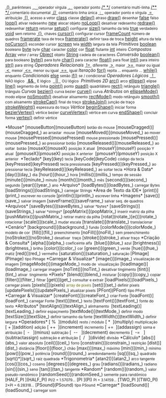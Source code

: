 [ ()  ](parentheses)
<small>parênteses</small>
[ ,   ](comma)
<small>operador
vírgula</small>
[ ](multilinecomment)[ .  ](dot)
<small>operador
ponto</small>
[/* */](multilinecomment)
<small>comentário
multi-linha</small>
[/** */ ](doccomment)
<small>comentário
documental</small>
[ // ](comment)
<small>comentário
linha única</small>
[ ;  ](semicolon)
<small>operador
ponto
e
vírgula</small>
[ = ](assign)
<small>atribuição</small>
[ [] ](arrayaccess)
<small>acesso
a vetor</small>
[class](class)
<small>classe</small>
[delay()](delay_)
<small>atraso
            </small>
[draw()](draw_)
<small>desenhar</small>
[false](false)
<small>falso</small>
[loop()](loop_)
<small>ativar
redesenho</small>
[new](new)
<small>alocar
objeto</small>
[noLoop()](noLoop_)
<small>desativar
redesenho</small>
[redraw()](redraw_)
<small>redesenhar</small>
[return](return)
<small>retornar</small>
[setup()](setup_)
<small>configurar</small>
[size()](size_)
<small>tamanho
da tela</small>
[true](true)
<small>verdadeiro</small>
[void](void)
<small>sem
retorno</small>
[ {} ](curlybraces)
<small>chaves</small>
[cursor()](cursor_)
<small>configurar
cursor</small>
[frameCount](frameCount)
<small>número de
quadros</small>
[framerate](framerate)
<small>taxa
de troca</small>
[framerate()](framerate_)
<small>definir
taxa
de troca</small>
[height](height)
<small>altura
da tela</small>
[noCursor()](noCursor_)
<small>esconder
cursor</small>
[screen](screen)
<small>tela</small>
[width](width)
<small>largura
da tela</small>
*Primitivos*
[boolean](boolean)
<small>booleano</small>
[byte](byte)
<small>byte</small>
[char](char)
<small>caracter</small>
[color](color)
<small>cor</small>
[float](float)
<small>flutante</small>
[int](int)
<small>inteiro</small>
*Compostos*
[Array](Array)
<small>vetor
/ array</small>
[Object](Object)
<small>objeto</small>
[String](String)
<small>cadeia
de caracteres</small>
*Conversão*
[boolean()](boolean_)
<small>para
booleano</small>
[byte()](byte_)
<small>para
byte</small>
[char()](char_)
<small>para
caracter</small>
[float()](float_)
<small>para
float</small>
[int()](int_)
<small>para
inteiro</small>
[str()](str_)
<small>para
string</small>
*Operadores Relacionais*
[ != ](inequality)
<small>diferente</small>
[ > ](greaterthan)
<small>maior</small>
[ >= ](greaterthanorequalto)
<small>maior
ou igual </small>
[ < ](lessthan)
<small>menor</small>
[ <= ](lessthanorequalto)
<small>menor
ou igual</small>
[ == ](equality)
<small>igual</small>
*Iteração*
[for()](for_)
<small>repita
... enquanto ...</small>
[while()](while_)
<small>enquanto</small>
*Condicionais*
[else](else)
<small>senão</small>
[if()](if_)
<small>se
/ condicional</small>
*Operadores
Lógicos*
[  !  ](logicalNOT)
<small>NÃO
            </small><small>lógico </small>
[ &&
 ](logicalAND)
<small>E </small><small>lógico </small>
[  ||  ](logicalOR)
<small>OU </small><small>lógico </small>
*Primitivas 2D*
[arc()](arc_)
<small>arco</small>
[ellipse()](ellipse_)
<small>elipse</small>
[line()](line_)
<small>segmento
de linha</small>
[point()](point_)
<small>ponto</small>
[quad()](quad_)
<small>quadrilátero</small>
[rect()](rect_)
<small>retângulo</small>
[triangle()](triangle_)
<small>triângulo</small>
*Curvas*
[bezier()](bezier_)
<small>curva
bezier</small>
[curve()](curve_)
<small>curva</small>
*Atributos*
on
[ellipseMode()](ellipseMode_)
<small>modo
elipse</small>
[noSmooth()](noSmooth_)
<small>desativar
alisamento</small>
[rectMode()](rectMode_)
<small>modo
retângulo</small>
[smooth()](smooth_)
<small>com
alisamento</small>
[strokeCap()](strokeCap_)
<small>final
do
traço</small>
[strokeJoin()](strokeJoin_)
<small>junção
de traço</small>
[strokeWeight()](strokeWeight_)
<small>espessura
do traço</small>
*Vértice*
[beginShape()](beginShape_)
<small>iniciar
forma</small>
[bezierVertex()](bezierVertex_)
<small>vértice
bezier</small>
[curveVertex()](curveVertex_)
<small>vértice
em
curva</small>
[endShape()](endShape_)
<small>concluir
forma</small>
[vertex()](vertex_)
<small>definir
vértice

</small>
*Mouse*
[mouseButton](mouseButton)
<small>botão
do mouse</small>
[mouseDragged()](mouseDragged_)
<small>ao
arrastar  mouse</small>
[mouseMoved()](mouseMoved_)
<small>ao
mover mouse</small>
[mousePressed](mousePressed)
<small>mouse
pressionado</small>
[mousePressed()](mousePressed_)
<small>ao
pressionar botão</small>
[mouseReleased()](mouseReleased_)
<small>ao
soltar  botão</small>
[mouseX](mouseX)
<small>posição
X atual </small>
[mouseY](mouseY)
<small>posição
Y atual </small>
[pmouseX](pmouseX)
<small>posição
X anterior </small>
[pmouseY](pmouseY)
<small>posição
X anterior </small>
*Teclado*
[key](key)
<small>tecla</small>
[keyCode](keyCode)
<small>código
da tecla</small>
[keyPressed](keyPressed)
<small>tecla
pressionada</small>
[keyPressed()](keyPressed_)
<small>ao
pressionar tecla</small>
[keyReleased()](keyReleased_)
<small>ao
soltar tecla</small>
*Hora &
Data*
[day()](day_)
<small>dia</small>
[hour()](hour_)
<small>hora</small>
[millis()](millis_)
<small>tempo
de sessão </small>
[minute()](minute_)
<small>minuto</small>
[month()](month_)
<small>mês</small>
[second()](second_)
<small>segundo</small>
[year()](year_)
<small>ano</small>
*Arquivo*
[loadBytes()](loadBytes_)
<small>carregar
Bytes</small>
[loadStrings()](loadStrings_)
<small>carregar
Strings</small>
*Área de
Texto da IDE*
[print()](print_)
<small>escrever
no console </small>
[println()](println_)
<small>escrever
linha</small>
*Imagens*
[save()](save_)
<small>salvar
imagem</small>
[saveFrame()](saveFrame_)
<small>salvar
seq. de quadros</small>
*Arquivos*
[saveBytes()](saveBytes_)
<small>salvar
            *bytes*</small>
[saveStrings()](saveStrings_)
<small>salvar
            *strings*</small>
[popMatrix()](popMatrix_)
<small>inserir
matriz da pilha</small>
[pushMatrix()](pushMatrix_)
<small>retirar
matriz da pilha</small>
[rotat](rotate_)[e()](rotate_)
<small>rotacionar</small>
[scale()](scale_)
<small>mudar
escala</small>
[translate()](translate_)
<small>translacionar</small>
*Cenário*
[background()](background_)
<small>fundo</small>
[colorMode()](colorMode_)
<small>modelo
de cor </small>
[fill()](fill_)
<small>preenchimento</small>
[noFill()](noFill_)
<small>sem
preenchimento</small>
[noStroke()](noStroke_)
<small>desativar 
traço</small>
[stroke()](stroke_)
<small>ativar
traço</small>
*Criação &
Consulta*
[alpha()](alpha_)
<small>coeficeinte
alfa </small>
[blue()](blue_)
<small>azul</small>
[brightness()](brightness_)
<small>brilho</small>
[color()](color_)
<small>cor</small>
[green()](green_)
<small>verde</small>
[hue()](hue_)
<small>matiz</small>
[red()](red_)
<small>vermelho</small>
[saturation()](saturation_)
<small>saturação

</small>
[PImage](PImage)
<small>tipo
PImage</small>
*Carregar &
Visualizar*
[image()](image_)
<small>visualização
de imagem</small>
[imageMode()](imageMode_)
<small>modo
de  visualização</small>
[loadImage()](loadImage_)
<small>carregar
imagem</small>
[noTint()](noTint_)
<small>desativar
tingimento</small>
[tint()](tint_)
<small>ativar 
tingimento</small>
*Pixels*
[blend()](blend_)
<small>misturar</small>
[copy()](copy_)
<small>copiar</small>
[filter()](filter_)
<small>filtrar</small>
[get()](get_)
<small>consultar
e extrair</small>
[loadPixels()](loadPixels_)
<small>carregar
píxels</small>
[pixels[]](pixels)
<small style="color: rgb(102, 102, 0);">array de pixels</small>
[set()](set_)
<small>definir
pixels </small>
[updatePixels()](updatePixels_)
<small>atualizar
pixels</small>
[PFont](PFont)
<small>tipo
PFont</small>
*Carregar &
Visuaizar*
[createFont()](createFont_)
<small>criar
Fonte</small>
[loadFont()](loadFont_)
<small>carregar
Fonte</small>
[text()](text_)
<small>texto</small>
[textFont()](textFont_)
<small>fonte
do texto</small>
*Atributos*
[textAlign()](textAlign_)
<small>alinhamento </small>
[textLeading()](textLeading_)
<small>definir
espaçmento</small>
[textMode()](textMode_)
<small>definir
modo</small>
[textSize()](textSize_)
<small>definir
tamanho da fonte</small>
[textWidth()](textWidth_)
<small>definir
largura</small>
*Operadores*
<span style="color: rgb(102, 102, 0);">

</span>
[ %  ](modulo)
<small>resto
/ módulo</small>
[ *  ](multiply)
<small>multiplicação</small>
[ + ](addition)
<small>adição</small>
[ ++  ](increment)
<small>incremento</small>
[ +=  ](addassign)
<small>soma
e
atribuição</small>
[  -   ](minus)
<small>subtração</small>
[  --   ](decrement)
<small>decremento</small>
[  -=   ](subtractassign)
<small>subtração
e atribuição</small>
[  /   ](divide)
<small>divisão</small>
*Cálculo*
<span style="color: rgb(102, 102, 0);"></span>
[abs()](abs_)
<small>valor
absoluto</small>
[ceil()](ceil_)
<small>forro</small>
[constrain()](constrain_)
<small>restrição</small>
[dist()](dist_)
<small>distância</small>
[floor()](floor_)
<small>chão</small>
[max()](max_)
<small>máximo</small>
[min()](min_)
<small>mínimo</small>
[pow()](pow_)
<small>potência</small>
[round()](round_)
<small>arredondamento</small>
[sq()](sq_)
<small>quadrado</small>
[sqrt()*](sqrt_)
<small>raiz quadrada</small>
*Trigonometria*
<span style="color: rgb(102, 102, 0);"></span>
[atan2()](atan2_)
<small>arco
tangente</small>
[cos()](cos_)
<small>coseno</small>
[degrees()](degrees_)
<small>grau</small>
[radians()](radians_)
<small>radiano</small>
[sin()](sin_)
<small>seno</small>
[tan()](tan_)
<small>tangente</small>
*Random*
[random()](random_)
<small>valor
pseudo-randômico</small>
[randomSeed()](randomSeed_)
<small>semente
para randômico</small>
[HALF_PI ](HALF_PI)
<small>PI/2
= 1.57079...</small>
[PI ](PI)
<small> PI
= 3.14159...</small>
[TWO_PI ](TWO_PI)
<small>2*PI
= 6.28318...</small>
[PSound](PSound)
<small>tipo
PSound</small>
*Carregar*
[loadSound()](loadSound_)
<small>carregar
som</small>
